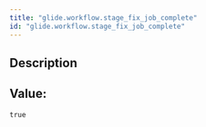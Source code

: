 ```yaml
---
title: "glide.workflow.stage_fix_job_complete"
id: "glide.workflow.stage_fix_job_complete"
---
```

## Description



## Value: 
```
true
```